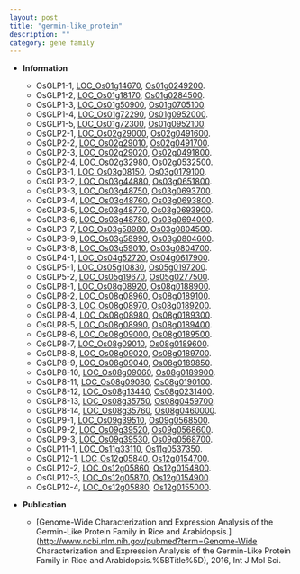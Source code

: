 ```yaml
---
layout: post
title: "germin-like_protein"
description: ""
category: gene family
---
```


* **Information**  
    + OsGLP1-1, [LOC_Os01g14670](http://rice.uga.edu/cgi-bin/ORF_infopage.cgi?orf=LOC_Os01g14670), [Os01g0249200](http://rapdb.dna.affrc.go.jp/viewer/gbrowse_details/irgsp1?name=Os01g0249200).
    + OsGLP1-2, [LOC_Os01g18170](http://rice.uga.edu/cgi-bin/ORF_infopage.cgi?orf=LOC_Os01g18170), [Os01g0284500](http://rapdb.dna.affrc.go.jp/viewer/gbrowse_details/irgsp1?name=Os01g0284500).
    + OsGLP1-3, [LOC_Os01g50900](http://rice.uga.edu/cgi-bin/ORF_infopage.cgi?orf=LOC_Os01g50900), [Os01g0705100](http://rapdb.dna.affrc.go.jp/viewer/gbrowse_details/irgsp1?name=Os01g0705100).
    + OsGLP1-4, [LOC_Os01g72290](http://rice.uga.edu/cgi-bin/ORF_infopage.cgi?orf=LOC_Os01g72290), [Os01g0952000](http://rapdb.dna.affrc.go.jp/viewer/gbrowse_details/irgsp1?name=Os01g0952000).
    + OsGLP1-5, [LOC_Os01g72300](http://rice.uga.edu/cgi-bin/ORF_infopage.cgi?orf=LOC_Os01g72300), [Os01g0952100](http://rapdb.dna.affrc.go.jp/viewer/gbrowse_details/irgsp1?name=Os01g0952100).
    + OsGLP2-1, [LOC_Os02g29000](http://rice.uga.edu/cgi-bin/ORF_infopage.cgi?orf=LOC_Os02g29000), [Os02g0491600](http://rapdb.dna.affrc.go.jp/viewer/gbrowse_details/irgsp1?name=Os02g0491600).
    + OsGLP2-2, [LOC_Os02g29010](http://rice.uga.edu/cgi-bin/ORF_infopage.cgi?orf=LOC_Os02g29010), [Os02g0491700](http://rapdb.dna.affrc.go.jp/viewer/gbrowse_details/irgsp1?name=Os02g0491700).
    + OsGLP2-3, [LOC_Os02g29020](http://rice.uga.edu/cgi-bin/ORF_infopage.cgi?orf=LOC_Os02g29020), [Os02g0491800](http://rapdb.dna.affrc.go.jp/viewer/gbrowse_details/irgsp1?name=Os02g0491800).
    + OsGLP2-4, [LOC_Os02g32980](http://rice.uga.edu/cgi-bin/ORF_infopage.cgi?orf=LOC_Os02g32980), [Os02g0532500](http://rapdb.dna.affrc.go.jp/viewer/gbrowse_details/irgsp1?name=Os02g0532500).
    + OsGLP3-1, [LOC_Os03g08150](http://rice.uga.edu/cgi-bin/ORF_infopage.cgi?orf=LOC_Os03g08150), [Os03g0179100](http://rapdb.dna.affrc.go.jp/viewer/gbrowse_details/irgsp1?name=Os03g0179100).
    + OsGLP3-2, [LOC_Os03g44880](http://rice.uga.edu/cgi-bin/ORF_infopage.cgi?orf=LOC_Os03g44880), [Os03g0651800](http://rapdb.dna.affrc.go.jp/viewer/gbrowse_details/irgsp1?name=Os03g0651800).
    + OsGLP3-3, [LOC_Os03g48750](http://rice.uga.edu/cgi-bin/ORF_infopage.cgi?orf=LOC_Os03g48750), [Os03g0693700](http://rapdb.dna.affrc.go.jp/viewer/gbrowse_details/irgsp1?name=Os03g0693700).
    + OsGLP3-4, [LOC_Os03g48760](http://rice.uga.edu/cgi-bin/ORF_infopage.cgi?orf=LOC_Os03g48760), [Os03g0693800](http://rapdb.dna.affrc.go.jp/viewer/gbrowse_details/irgsp1?name=Os03g0693800).
    + OsGLP3-5, [LOC_Os03g48770](http://rice.uga.edu/cgi-bin/ORF_infopage.cgi?orf=LOC_Os03g48770), [Os03g0693900](http://rapdb.dna.affrc.go.jp/viewer/gbrowse_details/irgsp1?name=Os03g0693900).
    + OsGLP3-6, [LOC_Os03g48780](http://rice.uga.edu/cgi-bin/ORF_infopage.cgi?orf=LOC_Os03g48780), [Os03g0694000](http://rapdb.dna.affrc.go.jp/viewer/gbrowse_details/irgsp1?name=Os03g0694000).
    + OsGLP3-7, [LOC_Os03g58980](http://rice.uga.edu/cgi-bin/ORF_infopage.cgi?orf=LOC_Os03g58980), [Os03g0804500](http://rapdb.dna.affrc.go.jp/viewer/gbrowse_details/irgsp1?name=Os03g0804500).
    + OsGLP3-9, [LOC_Os03g58990](http://rice.uga.edu/cgi-bin/ORF_infopage.cgi?orf=LOC_Os03g58990), [Os03g0804600](http://rapdb.dna.affrc.go.jp/viewer/gbrowse_details/irgsp1?name=Os03g0804600).
    + OsGLP3-8, [LOC_Os03g59010](http://rice.uga.edu/cgi-bin/ORF_infopage.cgi?orf=LOC_Os03g59010), [Os03g0804700](http://rapdb.dna.affrc.go.jp/viewer/gbrowse_details/irgsp1?name=Os03g0804700).
    + OsGLP4-1, [LOC_Os04g52720](http://rice.uga.edu/cgi-bin/ORF_infopage.cgi?orf=LOC_Os04g52720), [Os04g0617900](http://rapdb.dna.affrc.go.jp/viewer/gbrowse_details/irgsp1?name=Os04g0617900).
    + OsGLP5-1, [LOC_Os05g10830](http://rice.uga.edu/cgi-bin/ORF_infopage.cgi?orf=LOC_Os05g10830), [Os05g0197200](http://rapdb.dna.affrc.go.jp/viewer/gbrowse_details/irgsp1?name=Os05g0197200).
    + OsGLP5-2, [LOC_Os05g19670](http://rice.uga.edu/cgi-bin/ORF_infopage.cgi?orf=LOC_Os05g19670), [Os05g0277500](http://rapdb.dna.affrc.go.jp/viewer/gbrowse_details/irgsp1?name=Os05g0277500).
    + OsGLP8-1, [LOC_Os08g08920](http://rice.uga.edu/cgi-bin/ORF_infopage.cgi?orf=LOC_Os08g08920), [Os08g0188900](http://rapdb.dna.affrc.go.jp/viewer/gbrowse_details/irgsp1?name=Os08g0188900).
    + OsGLP8-2, [LOC_Os08g08960](http://rice.uga.edu/cgi-bin/ORF_infopage.cgi?orf=LOC_Os08g08960), [Os08g0189100](http://rapdb.dna.affrc.go.jp/viewer/gbrowse_details/irgsp1?name=Os08g0189100).
    + OsGLP8-3, [LOC_Os08g08970](http://rice.uga.edu/cgi-bin/ORF_infopage.cgi?orf=LOC_Os08g08970), [Os08g0189200](http://rapdb.dna.affrc.go.jp/viewer/gbrowse_details/irgsp1?name=Os08g0189200).
    + OsGLP8-4, [LOC_Os08g08980](http://rice.uga.edu/cgi-bin/ORF_infopage.cgi?orf=LOC_Os08g08980), [Os08g0189300](http://rapdb.dna.affrc.go.jp/viewer/gbrowse_details/irgsp1?name=Os08g0189300).
    + OsGLP8-5, [LOC_Os08g08990](http://rice.uga.edu/cgi-bin/ORF_infopage.cgi?orf=LOC_Os08g08990), [Os08g0189400](http://rapdb.dna.affrc.go.jp/viewer/gbrowse_details/irgsp1?name=Os08g0189400).
    + OsGLP8-6, [LOC_Os08g09000](http://rice.uga.edu/cgi-bin/ORF_infopage.cgi?orf=LOC_Os08g09000), [Os08g0189500](http://rapdb.dna.affrc.go.jp/viewer/gbrowse_details/irgsp1?name=Os08g0189500).
    + OsGLP8-7, [LOC_Os08g09010](http://rice.uga.edu/cgi-bin/ORF_infopage.cgi?orf=LOC_Os08g09010), [Os08g0189600](http://rapdb.dna.affrc.go.jp/viewer/gbrowse_details/irgsp1?name=Os08g0189600).
    + OsGLP8-8, [LOC_Os08g09020](http://rice.uga.edu/cgi-bin/ORF_infopage.cgi?orf=LOC_Os08g09020), [Os08g0189700](http://rapdb.dna.affrc.go.jp/viewer/gbrowse_details/irgsp1?name=Os08g0189700).
    + OsGLP8-9, [LOC_Os08g09040](http://rice.uga.edu/cgi-bin/ORF_infopage.cgi?orf=LOC_Os08g09040), [Os08g0189850](http://rapdb.dna.affrc.go.jp/viewer/gbrowse_details/irgsp1?name=Os08g0189850).
    + OsGLP8-10, [LOC_Os08g09060](http://rice.uga.edu/cgi-bin/ORF_infopage.cgi?orf=LOC_Os08g09060), [Os08g0189900](http://rapdb.dna.affrc.go.jp/viewer/gbrowse_details/irgsp1?name=Os08g0189900).
    + OsGLP8-11, [LOC_Os08g09080](http://rice.uga.edu/cgi-bin/ORF_infopage.cgi?orf=LOC_Os08g09080), [Os08g0190100](http://rapdb.dna.affrc.go.jp/viewer/gbrowse_details/irgsp1?name=Os08g0190100).
    + OsGLP8-12, [LOC_Os08g13440](http://rice.uga.edu/cgi-bin/ORF_infopage.cgi?orf=LOC_Os08g13440), [Os08g0231400](http://rapdb.dna.affrc.go.jp/viewer/gbrowse_details/irgsp1?name=Os08g0231400).
    + OsGLP8-13, [LOC_Os08g35750](http://rice.uga.edu/cgi-bin/ORF_infopage.cgi?orf=LOC_Os08g35750), [Os08g0459700](http://rapdb.dna.affrc.go.jp/viewer/gbrowse_details/irgsp1?name=Os08g0459700).
    + OsGLP8-14, [LOC_Os08g35760](http://rice.uga.edu/cgi-bin/ORF_infopage.cgi?orf=LOC_Os08g35760), [Os08g0460000](http://rapdb.dna.affrc.go.jp/viewer/gbrowse_details/irgsp1?name=Os08g0460000).
    + OsGLP9-1, [LOC_Os09g39510](http://rice.uga.edu/cgi-bin/ORF_infopage.cgi?orf=LOC_Os09g39510), [Os09g0568500](http://rapdb.dna.affrc.go.jp/viewer/gbrowse_details/irgsp1?name=Os09g0568500).
    + OsGLP9-2, [LOC_Os09g39520](http://rice.uga.edu/cgi-bin/ORF_infopage.cgi?orf=LOC_Os09g39520), [Os09g0568600](http://rapdb.dna.affrc.go.jp/viewer/gbrowse_details/irgsp1?name=Os09g0568600).
    + OsGLP9-3, [LOC_Os09g39530](http://rice.uga.edu/cgi-bin/ORF_infopage.cgi?orf=LOC_Os09g39530), [Os09g0568700](http://rapdb.dna.affrc.go.jp/viewer/gbrowse_details/irgsp1?name=Os09g0568700).
    + OsGLP11-1, [LOC_Os11g33110](http://rice.uga.edu/cgi-bin/ORF_infopage.cgi?orf=LOC_Os11g33110), [Os11g0537350](http://rapdb.dna.affrc.go.jp/viewer/gbrowse_details/irgsp1?name=Os11g0537350).
    + OsGLP12-1, [LOC_Os12g05840](http://rice.uga.edu/cgi-bin/ORF_infopage.cgi?orf=LOC_Os12g05840), [Os12g0154700](http://rapdb.dna.affrc.go.jp/viewer/gbrowse_details/irgsp1?name=Os12g0154700).
    + OsGLP12-2, [LOC_Os12g05860](http://rice.uga.edu/cgi-bin/ORF_infopage.cgi?orf=LOC_Os12g05860), [Os12g0154800](http://rapdb.dna.affrc.go.jp/viewer/gbrowse_details/irgsp1?name=Os12g0154800).
    + OsGLP12-3, [LOC_Os12g05870](http://rice.uga.edu/cgi-bin/ORF_infopage.cgi?orf=LOC_Os12g05870), [Os12g0154900](http://rapdb.dna.affrc.go.jp/viewer/gbrowse_details/irgsp1?name=Os12g0154900).
    + OsGLP12-4, [LOC_Os12g05880](http://rice.uga.edu/cgi-bin/ORF_infopage.cgi?orf=LOC_Os12g05880), [Os12g0155000](http://rapdb.dna.affrc.go.jp/viewer/gbrowse_details/irgsp1?name=Os12g0155000).

* **Publication**  
    + [Genome-Wide Characterization and Expression Analysis of the Germin-Like Protein Family in Rice and Arabidopsis.](http://www.ncbi.nlm.nih.gov/pubmed?term=Genome-Wide Characterization and Expression Analysis of the Germin-Like Protein Family in Rice and Arabidopsis.%5BTitle%5D), 2016, Int J Mol Sci.


